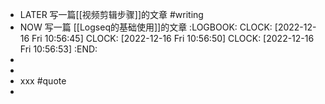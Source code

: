 - LATER 写一篇[[视频剪辑步骤]]的文章 #writing
- NOW 写一篇 [[Logseq的基础使用]]的文章
  :LOGBOOK:
  CLOCK: [2022-12-16 Fri 10:56:45]
  CLOCK: [2022-12-16 Fri 10:56:50]
  CLOCK: [2022-12-16 Fri 10:56:53]
  :END:
-
-
- xxx #quote
-